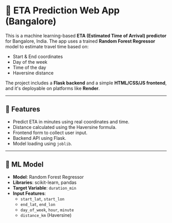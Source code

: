 # 🚗 ETA Prediction Web App (Bangalore)

This is a machine learning-based **ETA (Estimated Time of Arrival) predictor** for Bangalore, India. The app uses a trained **Random Forest Regressor** model to estimate travel time based on:
- Start & End coordinates
- Day of the week
- Time of the day
- Haversine distance

The project includes a **Flask backend** and a simple **HTML/CSS/JS frontend**, and it's deployable on platforms like **Render**.

---

## 🔧 Features

- Predict ETA in minutes using real coordinates and time.
- Distance calculated using the Haversine formula.
- Frontend form to collect user input.
- Backend API using Flask.
- Model loading using `joblib`.

---

## 🧠 ML Model

- **Model**: Random Forest Regressor
- **Libraries**: scikit-learn, pandas
- **Target Variable**: `duration_min`
- **Input Features**:
  - `start_lat`, `start_lon`
  - `end_lat`, `end_lon`
  - `day_of_week`, `hour`, `minute`
  - `distance_km` (Haversine)



